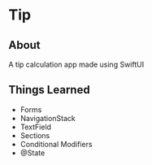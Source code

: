 # Tip
## About
A tip calculation app made using SwiftUI

## Things Learned
- Forms
- NavigationStack
- TextField
- Sections
- Conditional Modifiers
- @State
